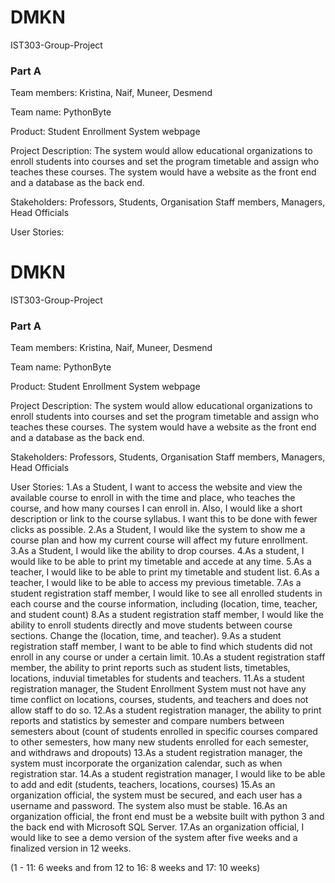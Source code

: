 # DMKN
IST303-Group-Project
### Part A
Team members:
Kristina, Naif, Muneer, Desmend

Team name: PythonByte


Product:
Student Enrollment System webpage

Project Description:
	The system would allow educational organizations to enroll students into courses and set the program timetable and assign who teaches these courses. The system would have a website as the front end and a database as the back end. 
  
Stakeholders:
Professors, Students, Organisation Staff members, Managers, Head Officials
  
User Stories:
# DMKN
IST303-Group-Project
### Part A
Team members:
Kristina, Naif, Muneer, Desmend

Team name: PythonByte


Product:
Student Enrollment System webpage

Project Description:
	The system would allow educational organizations to enroll students into courses and set the program timetable and assign who teaches these courses. The system would have a website as the front end and a database as the back end. 
  
Stakeholders:
Professors, Students, Organisation Staff members, Managers, Head Officials
  
User Stories:
1.As a Student, I want to access the website and view the available course to enroll in with the time and place, who teaches the course, and how many courses I can enroll in. Also, I would like a short description or link to the course syllabus. I want this to be done with fewer clicks as possible.
2.As a Student, I would like the system to show me a course plan and how my current course will affect my future enrollment.
3.As a Student, I would like the ability to drop courses.
4.As a student, I would like to be able to print my timetable and accede at any time.
5.As a teacher, I would like to be able to print my timetable and student list. 
6.As a teacher, I would like to be able to access my previous timetable.
7.As a student registration staff member, I would like to see all enrolled students in each course and the course information, including (location, time, teacher, and student count)
8.As a student registration staff member, I would like the ability to enroll students directly and move students between course sections. Change the (location, time, and teacher).
9.As a student registration staff member, I want to be able to find which students did not enroll in any course or under a certain limit.
10.As a student registration staff member, the ability to print reports such as student lists, timetables, locations, induvial timetables for students and teachers. 
11.As a student registration manager, the Student Enrollment System must not have any time conflict on locations, courses, students, and teachers and does not allow staff to do so. 
12.As a student registration manager, the ability to print reports and statistics by semester and compare numbers between semesters about (count of students enrolled in specific courses compared to other semesters, how many new students enrolled for each semester, and withdraws and dropouts) 
13.As a student registration manager, the system must incorporate the organization calendar, such as when registration star. 
14.As a student registration manager, I would like to be able to add and edit (students, teachers, locations, courses)
15.As an organization official, the system must be secured, and each user has a username and password. The system also must be stable.
16.As an organization official, the front end must be a website built with python 3 and the back end with Microsoft SQL Server. 
17.As an organization official, I would like to see a demo version of the system after five weeks and a finalized version in 12 weeks.

(1 - 11: 6 weeks and from 12 to 16: 8 weeks and 17: 10 weeks)

















